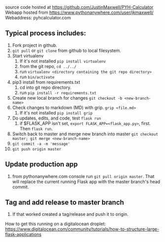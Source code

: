source code hosted at https://github.com/JustinMaxwell/PYH-Calculator
Webapp hosted from https://www.pythonanywhere.com/user/jkmaxwell/
Webaddress: pyhcalculator.com

## Typical process includes:
1. Fork project in github.
1. `git pull` or `git clone` from github to local filesystem.
1. Start virtualenv
    1. If it's not installed `pip install virtualenv`
    1. from the git repo, `cd ../../`
    1. run `virtualenv <directory containing the git repo directory>`
    1. run `bin/activate`
1. pip3 install from requirements.txt
    1. cd into git repo directory.
    1. run `pip install -r requirements.txt`
1. Create new local branch for changes `git checkout -b <new-branch-name>`
1. Check changes to markdown (MD) with grip. `grip <file.md>`
    1. If it's not installed `pip install grip`
1. Do updates, edits, and code, test `flask run`
    1. if $FLASK_APP isn't set, `export FLASK_APP=<flask_app.py>`, first. Then `flask run`.
1. Switch back to master and merge new branch into master `git checkout master; git merge <new-branch-name>`
1. `git commit -a -m 'message'`
1. `git push origin master`

## Update production app
1. from pythonanywhere.com console run `git pull origin master`. That will replace the current running Flask app with the master branch's head commit.  

## Tag and add release to master branch
1. If that worked created a tag/release and push it to origin.

How to get this running on a digitalocean droplet:
https://www.digitalocean.com/community/tutorials/how-to-structure-large-flask-applications
